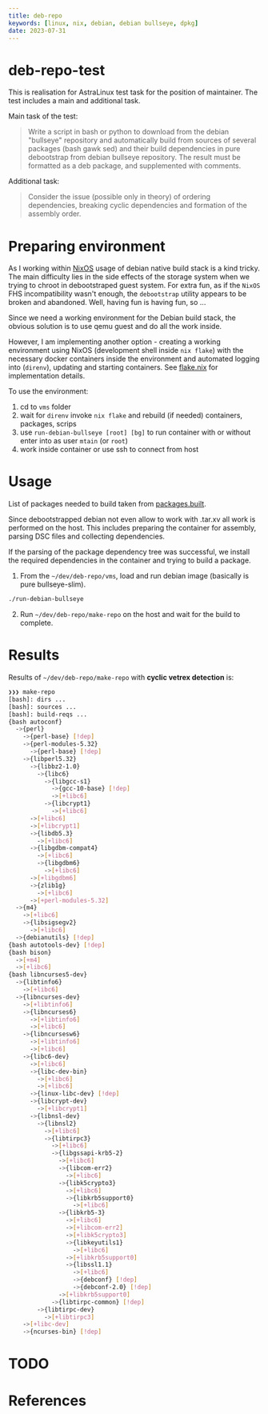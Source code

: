 ```yaml
---
title: deb-repo
keywords: [linux, nix, debian, debian bullseye, dpkg]
date: 2023-07-31
---
```


# deb-repo-test

This is realisation for AstraLinux test task for the position of maintainer. The test includes a main and
additional task.

Main task of the test:

> Write a script in bash or python to download from the debian "bullseye" repository and automatically build
> from sources of several packages (bash gawk sed) and their build dependencies in pure debootstrap from
> debian bullseye repository. The result must be formatted as a deb package, and supplemented with comments.

Additional task:

> Consider the issue (possible only in theory) of ordering dependencies, breaking cyclic dependencies
> and formation of the assembly order.

# Preparing environment

As I working within [NixOS](https://nixos.org/) usage of debian native build stack is a kind tricky. The
main difficulty lies in the side effects of the storage system when we trying to chroot in debootstraped
guest system. For extra fun, as if the `NixOS` FHS incompatibility wasn't enough, the `debootstrap` utility
appears to be broken and abandoned. Well, having fun is having fun, so ...

Since we need a working environment for the Debian build stack, the obvious solution is to use qemu guest
and do all the work inside.

However, I am implementing another option - creating a working environment using NixOS (development shell
inside `nix flake`) with the necessary docker containers inside the environment and automated logging into
(`direnv`), updating and starting containers. See [flake.nix](./vms/flake.nix) for implementation details.

To use the environment:

1. cd to `vms` folder
2. wait for `direnv` invoke `nix flake` and rebuild (if needed) containers, packages, scrips
3. use `run-debian-bullseye [root] [bg]` to run container with or without enter into as user `mtain` (or
    `root`)
4. work inside container or use ssh to connect from host

# Usage

List of packages needed to build taken from [packages.built](./packages.built).

Since debootstrapped debian not even allow to work with .tar.xv all work is performed on the host. This includes
preparing the container for assembly, parsing DSC files and collecting dependencies.

If the parsing of the package dependency tree was successful, we install the required dependencies in the
container and trying to build a package.

1. From the `~/dev/deb-repo/vms`, load and run debian image (basically is pure bullseye-slim).

```sh
./run-debian-bullseye
```

2. Run `~/dev/deb-repo/make-repo` on the host and wait for the build to complete.

# Results

Results of `~/dev/deb-repo/make-repo` with **cyclic vetrex detection** is:

```sh bash
❯❯❯ make-repo
[bash]: dirs ...
[bash]: sources ...
[bash]: build-reqs ...
{bash autoconf}
  ->{perl}
    ->{perl-base} [!dep]
    ->{perl-modules-5.32}
      ->{perl-base} [!dep]
    ->{libperl5.32}
      ->{libbz2-1.0}
        ->{libc6}
          ->{libgcc-s1}
            ->{gcc-10-base} [!dep]
            ->[+libc6]
          ->{libcrypt1}
            ->[+libc6]
      ->[+libc6]
      ->[+libcrypt1]
      ->{libdb5.3}
        ->[+libc6]
      ->{libgdbm-compat4}
        ->[+libc6]
        ->{libgdbm6}
          ->[+libc6]
      ->[+libgdbm6]
      ->{zlib1g}
        ->[+libc6]
      ->[+perl-modules-5.32]
  ->{m4}
    ->[+libc6]
    ->{libsigsegv2}
      ->[+libc6]
  ->{debianutils} [!dep]
{bash autotools-dev} [!dep]
{bash bison}
  ->[+m4]
  ->[+libc6]
{bash libncurses5-dev}
  ->{libtinfo6}
    ->[+libc6]
  ->{libncurses-dev}
    ->[+libtinfo6]
    ->{libncurses6}
      ->[+libtinfo6]
      ->[+libc6]
    ->{libncursesw6}
      ->[+libtinfo6]
      ->[+libc6]
    ->{libc6-dev}
      ->[+libc6]
      ->{libc-dev-bin}
        ->[+libc6]
        ->[+libc6]
      ->{linux-libc-dev} [!dep]
      ->{libcrypt-dev}
        ->[+libcrypt1]
      ->{libnsl-dev}
        ->{libnsl2}
          ->[+libc6]
          ->{libtirpc3}
            ->[+libc6]
            ->{libgssapi-krb5-2}
              ->[+libc6]
              ->{libcom-err2}
                ->[+libc6]
              ->{libk5crypto3}
                ->[+libc6]
                ->{libkrb5support0}
                  ->[+libc6]
              ->{libkrb5-3}
                ->[+libc6]
                ->[+libcom-err2]
                ->[+libk5crypto3]
                ->{libkeyutils1}
                  ->[+libc6]
                ->[+libkrb5support0]
                ->{libssl1.1}
                  ->[+libc6]
                  ->{debconf} [!dep]
                  ->{debconf-2.0} [!dep]
              ->[+libkrb5support0]
            ->{libtirpc-common} [!dep]
        ->{libtirpc-dev}
          ->[+libtirpc3]
    ->[+libc-dev]
    ->{ncurses-bin} [!dep]
```

# TODO

# References
